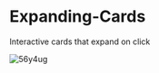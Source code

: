 # Expanding-Cards
Interactive cards that expand on click

![56y4ug](https://user-images.githubusercontent.com/6570815/115950485-89702f80-a4ec-11eb-97f9-d9e627c57291.gif)





